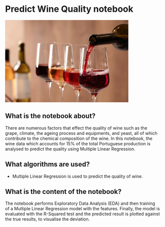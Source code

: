 # Predict Wine Quality notebook

![Wine](_images/wine-image-0.jpg)

## What is the notebook about?
There are numerous factors that effect the quality of wine such as the grape, climate, the ageing process and equipments, and yeast, all of which contribute to the chemical composition of the wine. In this notebook, the wine data which accounts for 15% of the total Portuguese production is analysed to predict the quality using Multiple Linear Regression.

## What algorithms are used?
* Multiple Linear Regression is used to predict the quality of wine.

## What is the content of the notebook?
The notebook performs Exploratory Data Analysis (EDA) and then training of a Multiple Linear Regression model with the features. Finally, the model is evaluated with the R-Squared test and the predicted result is plotted against the true results, to visualise the deviation.



